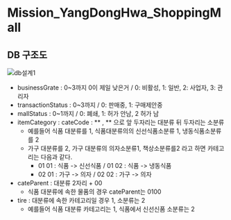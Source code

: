 ﻿# Mission_YangDongHwa_ShoppingMall

## DB 구조도
 ![db설계1](https://github.com/ydh511/Mission_YangDongHwa_ShoppingMall/assets/70869505/a434d837-8e04-4f8d-92f9-8388358be8c4)

- businessGrate : 0~3까지 0이 제일 낮은거 / 0: 비활성, 1: 일반, 2: 사업자, 3: 관리자 
- transactionStatus : 0~3까지 / 0: 판매중, 1: 구매제안중
- mallStatus : 0~1까지 / 0: 폐쇄, 1: 허가 안남, 2 허가 남 
- itemCategory : cateCode : ** , ** 으로 앞 두자리는 대분류 뒤 두자리는 소분류
  - 예를들어 식품 대분류를 1, 식품대분류의의 신선식품소분류 1, 냉동식품소분류를 2
  - 가구 대분류를 2, 가구 대분류의 의자소분류1, 책상소분류를2 라고 하면 카테고리는 다음과 같다.
    - 01 01 : 식품 -> 신선식품 / 01 02 : 식품 -> 냉동식품  
    - 02 01 : 가구 -> 의자 / 02 02 : 가구 -> 의자  
- cateParent : 대분류 2자리 + 00
  - 식품 대분류에 속한 물품의 경우 cateParent는 0100
- tire : 대분류에 속한 카테고리일 경우 1, 소분류는 2
  - 예를들어 식품 대분류 카테고리는 1, 식품에서 신선신품 소분류는 2
